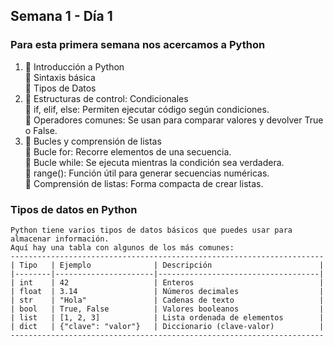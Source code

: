 ## Semana 1 - Día 1

### Para esta primera semana nos acercamos a Python
  
1. 🐍 Introducción a Python  
  🔹 Sintaxis básica  
  🔹 Tipos de Datos
2. 🔄 Estructuras de control: Condicionales  
    🔹 if, elif, else: Permiten ejecutar código según condiciones.  
    🔹 Operadores comunes: Se usan para comparar valores y devolver True o False.  
3. 🔁 Bucles y comprensión de listas  
    🔹 Bucle for: Recorre elementos de una secuencia.  
    🔹 Bucle while: Se ejecuta mientras la condición sea verdadera.  
    🔹 range(): Función útil para generar secuencias numéricas.  
    🔹 Comprensión de listas: Forma compacta de crear listas.  

### Tipos de datos en Python
    Python tiene varios tipos de datos básicos que puedes usar para almacenar información.
    Aquí hay una tabla con algunos de los más comunes:
    ----------------------------------------------------------------------
    | Tipo   | Ejemplo              | Descripción                        |
    |--------|----------------------|------------------------------------|
    | int    | 42                   | Enteros                            |
    | float  | 3.14                 | Números decimales                  |
    | str    | "Hola"               | Cadenas de texto                   |
    | bool   | True, False          | Valores booleanos                  |
    | list   | [1, 2, 3]            | Lista ordenada de elementos        |
    | dict   | {"clave": "valor"}   | Diccionario (clave-valor)          |
    ----------------------------------------------------------------------

